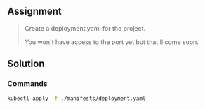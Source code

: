 ## Assignment

> 
> Create a deployment.yaml for the project.
> 
> You won't have access to the port yet but that'll come soon.

## Solution

### Commands

```bash
kubectl apply -f ./manifests/deployment.yaml
```
